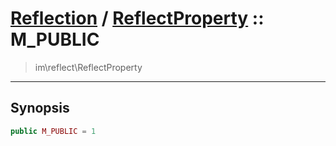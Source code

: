 # [Reflection](reflect.md) / [ReflectProperty](reflect-ReflectProperty.md) :: M_PUBLIC
 > im\reflect\ReflectProperty
____

## Synopsis
```php
public M_PUBLIC = 1
```

